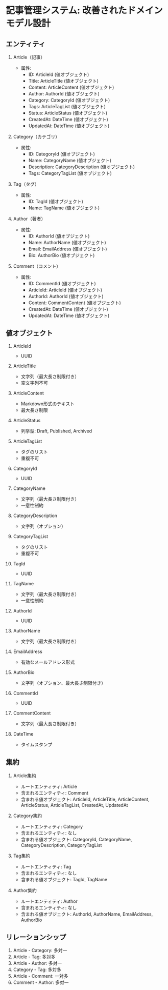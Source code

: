 # 記事管理システム: 改善されたドメインモデル設計

## エンティティ

1. Article（記事）
   - 属性:
     - ID: ArticleId (値オブジェクト)
     - Title: ArticleTitle (値オブジェクト)
     - Content: ArticleContent (値オブジェクト)
     - Author: AuthorId (値オブジェクト)
     - Category: CategoryId (値オブジェクト)
     - Tags: ArticleTagList (値オブジェクト)
     - Status: ArticleStatus (値オブジェクト)
     - CreatedAt: DateTime (値オブジェクト)
     - UpdatedAt: DateTime (値オブジェクト)

2. Category（カテゴリ）
   - 属性:
     - ID: CategoryId (値オブジェクト)
     - Name: CategoryName (値オブジェクト)
     - Description: CategoryDescription (値オブジェクト)
     - Tags: CategoryTagList (値オブジェクト)

3. Tag（タグ）
   - 属性:
     - ID: TagId (値オブジェクト)
     - Name: TagName (値オブジェクト)

4. Author（著者）
   - 属性:
     - ID: AuthorId (値オブジェクト)
     - Name: AuthorName (値オブジェクト)
     - Email: EmailAddress (値オブジェクト)
     - Bio: AuthorBio (値オブジェクト)

5. Comment（コメント）
   - 属性:
     - ID: CommentId (値オブジェクト)
     - ArticleId: ArticleId (値オブジェクト)
     - AuthorId: AuthorId (値オブジェクト)
     - Content: CommentContent (値オブジェクト)
     - CreatedAt: DateTime (値オブジェクト)
     - UpdatedAt: DateTime (値オブジェクト)

## 値オブジェクト

1. ArticleId
   - UUID

2. ArticleTitle
   - 文字列（最大長さ制限付き）
   - 空文字列不可

3. ArticleContent
   - Markdown形式のテキスト
   - 最大長さ制限

4. ArticleStatus
   - 列挙型: Draft, Published, Archived

5. ArticleTagList
   - タグのリスト
   - 重複不可

6. CategoryId
   - UUID

7. CategoryName
   - 文字列（最大長さ制限付き）
   - 一意性制約

8. CategoryDescription
   - 文字列（オプション）

9. CategoryTagList
   - タグのリスト
   - 重複不可

10. TagId
    - UUID

11. TagName
    - 文字列（最大長さ制限付き）
    - 一意性制約

12. AuthorId
    - UUID

13. AuthorName
    - 文字列（最大長さ制限付き）

14. EmailAddress
    - 有効なメールアドレス形式

15. AuthorBio
    - 文字列（オプション、最大長さ制限付き）

16. CommentId
    - UUID

17. CommentContent
    - 文字列（最大長さ制限付き）

18. DateTime
    - タイムスタンプ

## 集約

1. Article集約
   - ルートエンティティ: Article
   - 含まれるエンティティ: Comment
   - 含まれる値オブジェクト: ArticleId, ArticleTitle, ArticleContent, ArticleStatus, ArticleTagList, CreatedAt, UpdatedAt

2. Category集約
   - ルートエンティティ: Category
   - 含まれるエンティティ: なし
   - 含まれる値オブジェクト: CategoryId, CategoryName, CategoryDescription, CategoryTagList

3. Tag集約
   - ルートエンティティ: Tag
   - 含まれるエンティティ: なし
   - 含まれる値オブジェクト: TagId, TagName

4. Author集約
   - ルートエンティティ: Author
   - 含まれるエンティティ: なし
   - 含まれる値オブジェクト: AuthorId, AuthorName, EmailAddress, AuthorBio

## リレーションシップ

1. Article - Category: 多対一
2. Article - Tag: 多対多
3. Article - Author: 多対一
4. Category - Tag: 多対多
5. Article - Comment: 一対多
6. Comment - Author: 多対一
